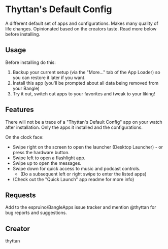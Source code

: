 # Thyttan's Default Config

A different default set of apps and configurations. Makes many quality of life changes. Opinionated based on the creators taste. Read more below before installing.

## Usage

Before installing do this:

1. Backup your current setup (via the "More..." tab of the App Loader) so you can restore it later if you want.
2. Install this app (you'll be prompted about all data being removed from your Bangle)
3. Try it out, switch out apps to your favorites and tweak to your liking!

## Features

There will not be a trace of a "Thyttan's Default Config" app on your watch after installation. Only the apps it installed and the configurations.

On the clock face:
- Swipe right on the screen to open the launcher (Desktop Launcher) - or press the hardware button.
- Swipe left to open a flashlight app.
- Swipe up to open the messages.
- Swipe down for quick access to music and podcast controls.
  - (Do a subsequent left or right swipe to enter the listed apps)
- (Check out the "Quick Launch" app readme for more info)

## Requests

Add to the espruino/BangleApps issue tracker and mention @thyttan for bug reports and suggestions.

## Creator

thyttan

